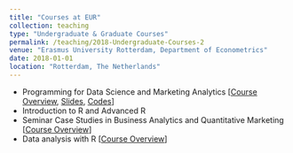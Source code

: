 ```yaml
---
title: "Courses at EUR"
collection: teaching
type: "Undergraduate & Graduate Courses"
permalink: /teaching/2018-Undergraduate-Courses-2
venue: "Erasmus University Rotterdam, Department of Econometrics"
date: 2018-01-01
location: "Rotterdam, The Netherlands"
---
```


* Programming for Data Science and Marketing Analytics [[Course Overview](https://www.eur.nl/en/master/data-science-and-marketing-analytics/programme-overview), [Slides](https://github.com/kagruber2412/RIntroduction/tree/master/Slides), [Codes](https://github.com/kagruber2412/RIntroduction)]
* Introduction to R and Advanced R
* Seminar Case Studies in Business Analytics and Quantitative Marketing [[Course Overview](https://www.eur.nl/en/master/business-analytics-and-quantitative-marketing/programme-overview)]
* Data analysis with R [[Course Overview](https://www.eur.nl/en/egsh/course/data-analysis-r)]

